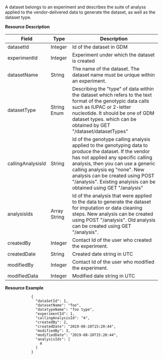 
A dataset belongs to an experiment and describes the suite of analyss applied to the vendor-delivered data to generate the dataset, as well as the dataset type.

**Resource Description**

Field | Type | Description
------|------|------------
datasetId | Integer | Id of the dataset in GDM
experimentId | Integer | Experiment under which the dataset is created
datasetName | String | The name of the dataset. The dataset name must be unique within an experiment.
datasetType | String Enum | Describing the "type" of data within the dataset which refers to the text format of the genotypic data calls such as IUPAC or 2-letter nucleotide. It should be one of GDM dataset types. which can be obtained by GET "/dataset/datasetTypes"
callingAnalysisId | String | Id of the genotype calling analysis applied to the genotyping data to produce the dataset. If the vendor has not applied any specific calling analysis, then you can use a generic calling analysis eg "none". New analysis can be created using POST "/analysis". Existing analyisis can be obtained using GET "/analysis"
analysisIds | Array String | Id of the analysis that were applied to the data to generate the dataset for imputation or data cleaning steps. New analysis can be created using POST "/analysis". Old analysis can be created using GET "/analysis".
createdBy | Integer | Contact Id of the user who created the experiment.
createdDate | String | Created date string in UTC
modifiedBy | Integer | Contact Id of the user who modified the experiment.
modifiedData | Integer | Modified date string in UTC

<a name="datasetresourceexample">**Resource Example**</a>

```
            {
              "dataSetId": 1,
              "datasetName": "foo",
              "datatypeName": "foo type",
              "experimentId": 1,
              "callingAnalysisId": "4",
              "createdBy": 2,
              "createdDate": "2019-08-28T15:20:44",
              "modifiedBy": 3,
              "modifiedDate": "2019-08-28T15:20:44",
              "analysisIds": [
                4
              ]
            }
```


